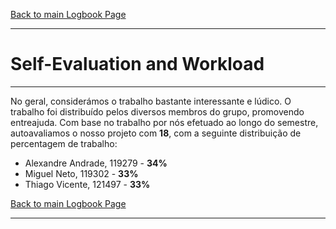 [Back to main Logbook Page](../hci_logbook.md)

---

# Self-Evaluation and Workload


---
No geral, considerámos o trabalho bastante interessante e lúdico.
O trabalho foi distribuído pelos diversos membros do grupo, promovendo entreajuda.
Com base no trabalho por nós efetuado ao longo do semestre, autoavaliamos o nosso projeto com **18**, com a seguinte distribuição de percentagem de trabalho: 
* Alexandre Andrade, 119279 - **34%**
* Miguel Neto, 119302 - **33%**
* Thiago Vicente, 121497 - **33%**

[Back to main Logbook Page](../hci_logbook.md)

---